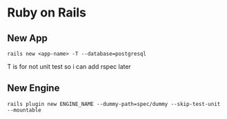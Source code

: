 # Ruby on Rails

## New App
```
rails new <app-name> -T --database=postgresql
```
T is for not unit test so i can add rspec later

## New Engine
```
rails plugin new ENGINE_NAME --dummy-path=spec/dummy --skip-test-unit --mountable
```
